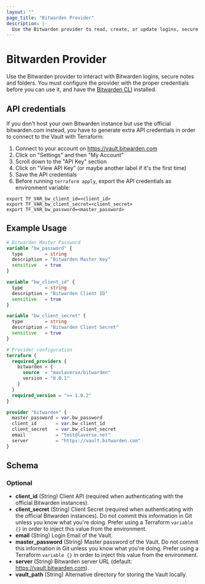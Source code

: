 ```yaml
---
layout: ""
page_title: "Bitwarden Provider"
description: |-
  Use the Bitwarden provider to read, create, or update logins, secure notes and folders in your Bitwarden Vaults.
---
```


# Bitwarden Provider

Use the Bitwarden provider to interact with Bitwarden logins, secure notes and folders.
You must configure the provider with the proper credentials before you can use it, and have the [Bitwarden CLI] installed.

## API credentials
If you don't host your own Bitwarden instance but use the official bitwarden.com instead, you have to generate extra API credentials in order to connect to the Vault with Terraform:

1. Connect to your account on https://vault.bitwarden.com
2. Click on "Settings" and then "My Account"
3. Scroll down to the "API Key" section
4. Click on "View API Key" (or maybe another label if it's the first time)
5. Save the API credentials
6. Before running `terraform apply`, export the API credentials as environment variable:

```console
export TF_VAR_bw_client_id=<client_id>
export TF_VAR_bw_client_secret=<client_secret>
export TF_VAR_bw_password=<master_password>
```

## Example Usage

```terraform
# Bitwarden Master Password
variable "bw_password" {
  type        = string
  description = "Bitwarden Master Key"
  sensitive   = true
}

variable "bw_client_id" {
  type        = string
  description = "Bitwarden Client ID"
  sensitive   = true
}

variable "bw_client_secret" {
  type        = string
  description = "Bitwarden Client Secret"
  sensitive   = true
}
```

```terraform
# Provider configuration
terraform {
  required_providers {
    bitwarden = {
      source  = "maxlaverse/bitwarden"
      version = "0.0.1"
    }
  }
  required_version = ">= 1.0.2"
}

provider "bitwarden" {
  master_password = var.bw_password
  client_id       = var.bw_client_id
  client_secret   = var.bw_client_secret
  email           = "test@laverse.net"
  server          = "https://vault.bitwarden.com"
}
```

<!-- schema generated by tfplugindocs -->
## Schema

### Optional

- **client_id** (String) Client API (required when authenticating with the official Bitwarden instances).
- **client_secret** (String) Client Secret (required when authenticating with the official Bitwarden instances). Do not commit this information in Git unless you know what you're doing. Prefer using a Terraform `variable {}` in order to inject this value from the environment.
- **email** (String) Login Email of the Vault.
- **master_password** (String) Master password of the Vault. Do not commit this information in Git unless you know what you're doing. Prefer using a Terraform `variable {}` in order to inject this value from the environment.
- **server** (String) Bitwarden server URL (default: https://vault.bitwarden.com).
- **vault_path** (String) Alternative directory for storing the Vault locally.

[Bitwarden]: https://bitwarden.com/help/article/managing-items/
[Bitwarden CLI]: https://bitwarden.com/help/article/cli/#download-and-install